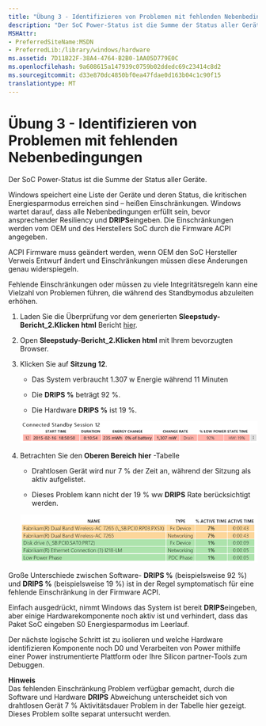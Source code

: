 ```yaml
---
title: "Übung 3 - Identifizieren von Problemen mit fehlenden Nebenbedingungen"
description: "Der SoC Power-Status ist die Summe der Status aller Geräte."
MSHAttr:
- PreferredSiteName:MSDN
- PreferredLib:/library/windows/hardware
ms.assetid: 7D11B22F-38A4-4764-B2B0-1AA05D779E0C
ms.openlocfilehash: 9a608615a147939c0759b02ddedc69c23414c8d2
ms.sourcegitcommit: d33e870dc4850bf0ea47fdae0d163b04c1c90f15
translationtype: MT
---
```

# <a name="exercise-3---identify-problems-with-missing-constraints"></a>Übung 3 - Identifizieren von Problemen mit fehlenden Nebenbedingungen


Der SoC Power-Status ist die Summe der Status aller Geräte.

Windows speichert eine Liste der Geräte und deren Status, die kritischen Energiesparmodus erreichen sind – heißen Einschränkungen. Windows wartet darauf, dass alle Nebenbedingungen erfüllt sein, bevor ansprechender Resiliency und **DRIPS**eingeben. Die Einschränkungen werden vom OEM und des Herstellers SoC durch die Firmware ACPI angegeben.

ACPI Firmware muss geändert werden, wenn OEM den SoC Hersteller Verweis Entwurf ändert und Einschränkungen müssen diese Änderungen genau widerspiegeln.

Fehlende Einschränkungen oder müssen zu viele Integritätsregeln kann eine Vielzahl von Problemen führen, die während des Standbymodus abzuleiten erhöhen.

1.  Laden Sie die Überprüfung vor dem generierten **Sleepstudy-Bericht\_2.Klicken html** Bericht [hier](http://download.microsoft.com/download/3/2/E/32E8B553-47F6-4E2A-9109-C6D678FE0EE8/sleepstudy-report_2.mdl).

2.  Open **Sleepstudy-Bericht\_2.Klicken html** mit Ihrem bevorzugten Browser.

3.  Klicken Sie auf **Sitzung 12**.

    -   Das System verbraucht 1.307 w Energie während 11 Minuten

    -   Die **DRIPS %** beträgt 92 %.

    -   Die Hardware **DRIPS %** ist 19 %.

    ![Screenshot zeigt, des Energieverbrauchs Beispieldaten der Systeme.](images/standbylab7.png)

4.  Betrachten Sie den **Oberen Bereich hier** -Tabelle

    -   Drahtlosen Gerät wird nur 7 % der Zeit an, während der Sitzung als aktiv aufgelistet.

    -   Dieses Problem kann nicht der 19 % ww **DRIPS** Rate berücksichtigt werden.

    ![Screenshot zeigt Beispieltabelle der hier.](images/standbylab8.png)

Große Unterschiede zwischen Software- **DRIPS %** (beispielsweise 92 %) und **DRIPS %** (beispielsweise 19 %) ist in der Regel symptomatisch für eine fehlende Einschränkung in der Firmware ACPI.

Einfach ausgedrückt, nimmt Windows das System ist bereit **DRIPS**eingeben, aber einige Hardwarekomponente noch aktiv ist und verhindert, dass das Paket SoC eingeben S0 Energiesparmodus im Leerlauf.

Der nächste logische Schritt ist zu isolieren und welche Hardware identifizieren Komponente noch D0 und Verarbeiten von Power mithilfe einer Power instrumentierte Plattform oder Ihre Silicon partner-Tools zum Debuggen.

**Hinweis**  
Das fehlenden Einschränkung Problem verfügbar gemacht, durch die Software und Hardware **DRIPS** Abweichung unterscheidet sich von drahtlosen Gerät 7 % Aktivitätsdauer Problem in der Tabelle hier gezeigt. Dieses Problem sollte separat untersucht werden.

 

 

 






